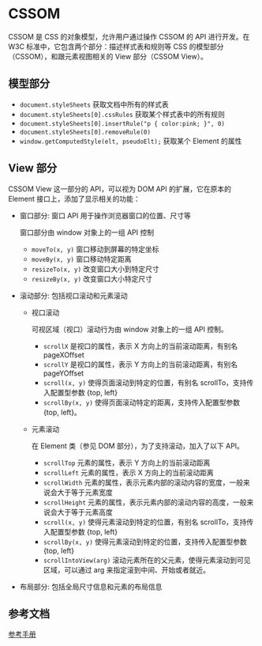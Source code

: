# CSSOM

CSSOM 是 CSS 的对象模型，允许用户通过操作 CSSOM 的 API 进行开发。在 W3C 标准中，它包含两个部分：描述样式表和规则等 CSS 的模型部分（CSSOM），和跟元素视图相关的 View 部分（CSSOM View）。

## 模型部分

- `document.styleSheets` 获取文档中所有的样式表
- `document.styleSheets[0].cssRules` 获取某个样式表中的所有规则
- `document.styleSheets[0].insertRule("p { color:pink; }", 0)`
- `document.styleSheets[0].removeRule(0)`
- `window.getComputedStyle(elt, pseudoElt);` 获取某个 Element 的属性

## View 部分

CSSOM View 这一部分的 API，可以视为 DOM API 的扩展，它在原本的 Element 接口上，添加了显示相关的功能：

- 窗口部分: 窗口 API 用于操作浏览器窗口的位置、尺寸等

  窗口部分由 window 对象上的一组 API 控制

  - `moveTo(x, y)` 窗口移动到屏幕的特定坐标
  - `moveBy(x, y)` 窗口移动特定距离
  - `resizeTo(x, y)` 改变窗口大小到特定尺寸
  - `resizeBy(x, y)` 改变窗口大小特定尺寸

- 滚动部分: 包括视口滚动和元素滚动

  - 视口滚动

    可视区域（视口）滚动行为由 window 对象上的一组 API 控制。

    - `scrollX` 是视口的属性，表示 X 方向上的当前滚动距离，有别名 pageXOffset
    - `scrollY` 是视口的属性，表示 Y 方向上的当前滚动距离，有别名 pageYOffset
    - `scroll(x, y)` 使得页面滚动到特定的位置，有别名 scrollTo，支持传入配置型参数 {top, left}
    - `scrollBy(x, y)` 使得页面滚动特定的距离，支持传入配置型参数 {top, left}。

  - 元素滚动

    在 Element 类（参见 DOM 部分），为了支持滚动，加入了以下 API。

    - `scrollTop` 元素的属性，表示 Y 方向上的当前滚动距离
    - `scrollLeft` 元素的属性，表示 X 方向上的当前滚动距离
    - `scrollWidth` 元素的属性，表示元素内部的滚动内容的宽度，一般来说会大于等于元素宽度
    - `scrollHeight` 元素的属性，表示元素内部的滚动内容的高度，一般来说会大于等于元素高度
    - `scroll(x, y)` 使得元素滚动到特定的位置，有别名 scrollTo，支持传入配置型参数 {top, left}
    - `scrollBy(x, y)` 使得元素滚动到特定的位置，支持传入配置型参数 {top, left}
    - `scrollIntoView(arg)` 滚动元素所在的父元素，使得元素滚动到可见区域，可以通过 arg 来指定滚到中间、开始或者就近。

- 布局部分: 包括全局尺寸信息和元素的布局信息

## 参考文档

[参考手册](https://css-tricks.com/an-introduction-and-guide-to-the-css-object-model-cssom/)
